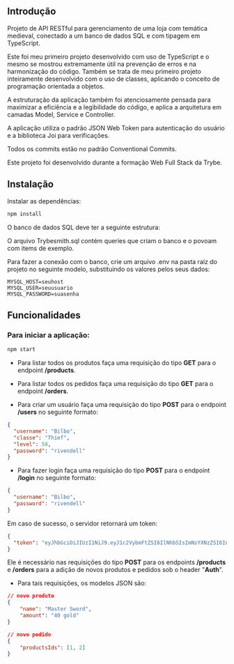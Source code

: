 Introdução 
----------

Projeto de API RESTful para gerenciamento de uma loja com temática medieval, conectado a um banco de dados SQL e com tipagem em TypeScript.

Este foi meu primeiro projeto desenvolvido com uso de TypeScript e o mesmo se mostrou extremamente útil na prevenção de erros e na harmonização do código. 
Também se trata de meu primeiro projeto inteiramente desenvolvido com o uso de classes, aplicando o conceito de programação orientada a objetos.

A estruturação da aplicação também foi atenciosamente pensada para maximizar a eficiência e a legibilidade do código, e aplica a arquitetura em camadas Model, Service e Controller.

A aplicação utiliza o padrão JSON Web Token para autenticação do usuário e a biblioteca Joi para verificações.

Todos os commits estão no padrão Conventional Commits.

Este projeto foi desenvolvido durante a formação Web Full Stack da Trybe.

Instalação
----------

Instalar as dependências:

```bash
npm install
```
O banco de dados SQL deve ter a seguinte estrutura:

O arquivo Trybesmith.sql contém queries que criam o banco e o povoam com items de exemplo.

Para fazer a conexão com o banco, crie um arquivo .env na pasta raíz do projeto no seguinte modelo, substituindo os valores pelos seus dados:

```
MYSQL_HOST=seuhost
MYSQL_USER=seuusuario
MYSQL_PASSWORD=suasenha
```


Funcionalidades
---------------

### Para iniciar a aplicação:

```bash
npm start
```
* Para listar todos os produtos faça uma requisição do tipo **GET** para o endpoint **/products**.

* Para listar todos os pedidos faça uma requisição do tipo **GET** para o endpoint **/orders**.

* Para criar um usuário faça uma requisição do tipo **POST** para o endpoint **/users** no seguinte formato:

```json
{ 
  "username": "Bilbo",
  "classe": "Thief",
  "level": 50,
  "password": "rivendell"
}
```

* Para fazer login faça uma requisição do tipo **POST** para o endpoint **/login** no seguinte formato:

```json
{ 
  "username": "Bilbo",
  "password": "rivendell"
}
```

Em caso de sucesso, o servidor retornará um token:

```json
{
  "token": "eyJhbGciOiJIUzI1NiJ9.eyJ1c2VybmFtZSI6IlNhbSIsImNsYXNzZSI6InN3b3Jkc21hbiIsImxldmVsIjoxMCwicGFzc3dvcmQiOiJTZGZnaGZnaGZnaGRmZ2EifQ.LHsrnJyY4hGyimFae-rH4phvSiK98AMjzI7m2I6cW3U"
}
```

Ele é necessário nas requisições do tipo **POST** para os endpoints **/products** e **/orders** para a adição de novos produtos e pedidos sob o header "**Auth**".

* Para tais requisições, os modelos JSON são:

```json
// novo produto
{
	"name": "Master Sword",
	"amount": "40 gold"
}
```

```json
// novo pedido
{
	"productsIds": [1, 2]
}
```
